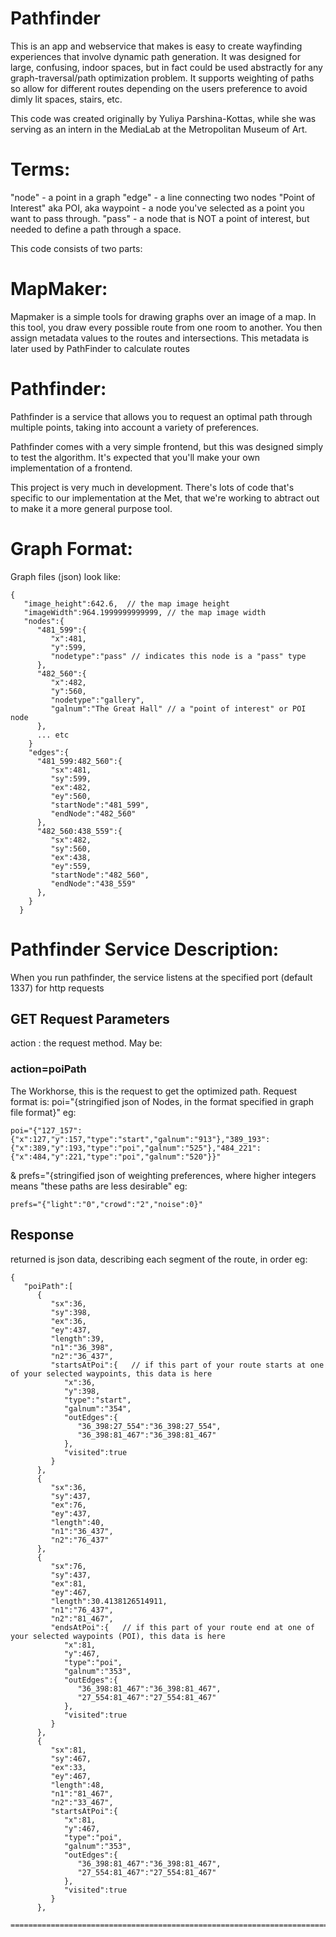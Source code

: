 Pathfinder
==========
This is an app and webservice that makes is easy to create wayfinding experiences that involve dynamic path generation. It was designed for large, confusing, indoor spaces, but in fact could be used abstractly for any graph-traversal/path optimization problem. It supports weighting of paths so allow for different routes depending on the users preference to avoid dimly lit spaces, stairs, etc.


This code was created originally by Yuliya Parshina-Kottas, while she was serving as an intern in the MediaLab at the Metropolitan Museum of Art.

Terms:
======
"node" - a point in a graph
"edge" - a line connecting two nodes
"Point of Interest" aka POI, aka waypoint - a node you've selected as a point you want to pass through.
"pass"  - a node that is NOT a point of interest, but needed to define a path through a space.

This code consists of two parts:

MapMaker: 
=========
Mapmaker is a simple tools for drawing graphs over an image of a map. In this tool, you draw every possible route from one room to another. You then assign metadata values to the routes and intersections. This metadata is later used by PathFinder to calculate routes

Pathfinder:
===========
Pathfinder is a service that allows you to request an optimal path through multiple points, taking into account a variety of preferences.

Pathfinder comes with a very simple frontend, but this was designed simply to test the algorithm. It's expected that you'll make your own implementation of a frontend.

This project is very much in development. There's lots of code that's specific to our implementation at the Met, that we're working to abtract out to make it a more general purpose tool.


Graph Format:
============
Graph files (json) look like:

    {  
       "image_height":642.6,  // the map image height
       "imageWidth":964.1999999999999, // the map image width
       "nodes":{  
          "481_599":{  
             "x":481,
             "y":599,
             "nodetype":"pass" // indicates this node is a "pass" type
          },
          "482_560":{  
             "x":482,
             "y":560,
             "nodetype":"gallery",
             "galnum":"The Great Hall" // a "point of interest" or POI node
          },
          ... etc
        }
        "edges":{  
          "481_599:482_560":{  
             "sx":481,
             "sy":599,
             "ex":482,
             "ey":560,
             "startNode":"481_599",
             "endNode":"482_560"
          },
          "482_560:438_559":{  
             "sx":482,
             "sy":560,
             "ex":438,
             "ey":559,
             "startNode":"482_560",
             "endNode":"438_559"
          },
        }
      }


Pathfinder Service Description:
==============================
When you run pathfinder, the service listens at the specified port (default 1337) for http requests

GET Request Parameters
----------

action : the request method. May be:
    
### action=poiPath
The Workhorse, this is the request to get the optimized path.
Request format is: 
poi="{stringified json of Nodes, in the format specified in graph file format}"
eg:

    poi="{"127_157":{"x":127,"y":157,"type":"start","galnum":"913"},"389_193":{"x":389,"y":193,"type":"poi","galnum":"525"},"484_221":{"x":484,"y":221,"type":"poi","galnum":"520"}}"
&
prefs="{stringified json of weighting preferences, where higher integers means "these paths are less desirable"
eg:

    prefs="{"light":"0","crowd":"2","noise":0}"
    
Response
--------
returned is json data, describing each segment of the route, in order
eg:

    {  
       "poiPath":[  
          {  
             "sx":36,
             "sy":398,
             "ex":36,
             "ey":437,
             "length":39,
             "n1":"36_398",
             "n2":"36_437",
             "startsAtPoi":{   // if this part of your route starts at one of your selected waypoints, this data is here
                "x":36,
                "y":398,
                "type":"start",
                "galnum":"354",
                "outEdges":{  
                   "36_398:27_554":"36_398:27_554",
                   "36_398:81_467":"36_398:81_467"
                },
                "visited":true
             }
          },
          {  
             "sx":36,
             "sy":437,
             "ex":76,
             "ey":437,
             "length":40,
             "n1":"36_437",
             "n2":"76_437"
          },
          {  
             "sx":76,
             "sy":437,
             "ex":81,
             "ey":467,
             "length":30.4138126514911,
             "n1":"76_437",
             "n2":"81_467",
             "endsAtPoi":{   // if this part of your route end at one of your selected waypoints (POI), this data is here
                "x":81,
                "y":467,
                "type":"poi",
                "galnum":"353",
                "outEdges":{  
                   "36_398:81_467":"36_398:81_467",
                   "27_554:81_467":"27_554:81_467"
                },
                "visited":true
             }
          },
          {  
             "sx":81,
             "sy":467,
             "ex":33,
             "ey":467,
             "length":48,
             "n1":"81_467",
             "n2":"33_467",
             "startsAtPoi":{  
                "x":81,
                "y":467,
                "type":"poi",
                "galnum":"353",
                "outEdges":{  
                   "36_398:81_467":"36_398:81_467",
                   "27_554:81_467":"27_554:81_467"
                },
                "visited":true
             }
          },
    
    ====================================================================================================
    
    
